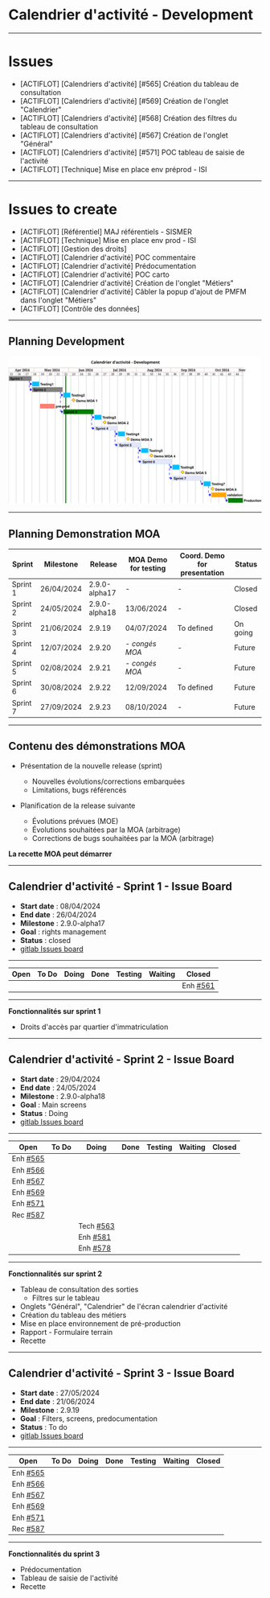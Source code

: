 # Calendrier d'activité - Development

---

# Issues

- [ACTIFLOT] [Calendriers d'activité] [#565] Création du tableau de consultation
- [ACTIFLOT] [Calendriers d'activité] [#569] Création de l'onglet "Calendrier"
- [ACTIFLOT] [Calendriers d'activité] [#568] Création des filtres du tableau de consultation
- [ACTIFLOT] [Calendriers d'activité] [#567] Création de l'onglet "Général"
- [ACTIFLOT] [Calendriers d'activité] [#571] POC tableau de saisie de l'activité
- [ACTIFLOT] [Technique] Mise en place env préprod - ISI

---

# Issues to create
- [ACTIFLOT] [Référentiel] MAJ référentiels - SISMER
- [ACTIFLOT] [Technique] Mise en place env prod - ISI
- [ACTIFLOT] [Gestion des droits]
- [ACTIFLOT] [Calendrier d'activité] POC commentaire
- [ACTIFLOT] [Calendrier d'activité] Prédocumentation
- [ACTIFLOT] [Calendrier d'activité] POC carto
- [ACTIFLOT] [Calendrier d'activité] Création de l'onglet "Métiers"
- [ACTIFLOT] [Calendrier d'activité] Câbler la popup d'ajout de PMFM dans l'onglet "Métiers"
- [ACTIFLOT] [Contrôle des données]

---

## Planning Development

![ui-calendrier-planning](/projects/activity-calendar/not/images/refonte-activity-calendar-planning-sprints.svg)<!-- .element: style="width: 75%" -->

---

## Planning Demonstration MOA

| **Sprint** | **Milestone** | **Release**   | **MOA Demo for testing** | **Coord. Demo for presentation** | **Status** |
|------------|---------------|---------------|--------------------------|----------------------------------|------------|
| Sprint 1   | 26/04/2024    | 2.9.0-alpha17 | -                        | -                                | Closed     |
| Sprint 2   | 24/05/2024    | 2.9.0-alpha18 | 13/06/2024               | -                                | Closed     |
| Sprint 3   | 21/06/2024    | 2.9.19        | 04/07/2024               | To defined                       | On going   |
| Sprint 4   | 12/07/2024    | 2.9.20        | - _congés MOA_           | -                                | Future     |
| Sprint 5   | 02/08/2024    | 2.9.21        | - _congés MOA_           | -                                | Future     |
| Sprint 6   | 30/08/2024    | 2.9.22        | 12/09/2024               | To defined                       | Future     |
| Sprint 7   | 27/09/2024    | 2.9.23        | 08/10/2024               | -                                | Future     |
<!-- .element: class="font-size-extra-small" -->

---

## Contenu des démonstrations MOA

- Présentation de la nouvelle release (sprint)
  * Nouvelles évolutions/corrections embarquées
  * Limitations, bugs référencés 

- Planification de la release suivante
  * Évolutions prévues (MOE)
  * Évolutions souhaitées par la MOA (arbitrage)
  * Corrections de bugs souhaitées par la MOA (arbitrage)

**La recette MOA peut démarrer**

---

## Calendrier d'activité - Sprint 1 - Issue Board

- **Start date** : 08/04/2024
- **End date** : 26/04/2024
- **Milestone** : 2.9.0-alpha17
- **Goal** : rights management
- **Status** : closed
- [gitlab Issues board](https://gitlab.ifremer.fr/sih-public/sumaris/sumaris-app/-/boards/873?milestone_title=2.9.0-alpha17&search=ACTIFLOT)

---

| **Open**                                                                          | **To Do** | **Doing**                                                                         | **Done** | **Testing** | **Waiting** | **Closed** |
|-----------------------------------------------------------------------------------|-----------|-----------------------------------------------------------------------------------|----------|-------------|-------------|------------| 
|  |           |  |          |             |             |    Enh [#561](https://gitlab.ifremer.fr/sih-public/sumaris/sumaris-app/-/issues/561)        | 
<!-- .element: class="font-size-small" -->

---

**Fonctionnalités sur sprint 1**
- Droits d'accès par quartier d'immatriculation

---

## Calendrier d'activité - Sprint 2 - Issue Board

- **Start date** : 29/04/2024
- **End date** : 24/05/2024
- **Milestone** : 2.9.0-alpha18
- **Goal** : Main screens
- **Status** : Doing
- [gitlab Issues board](https://gitlab.ifremer.fr/sih-public/sumaris/sumaris-app/-/boards/873?milestone_title=2.9.0-alpha18&search=ACTIFLOT)

---

| **Open**                                                                            | **To Do** | **Doing**                                                                          | **Done** | **Testing** | **Waiting** | **Closed** |
|-------------------------------------------------------------------------------------|-----------|------------------------------------------------------------------------------------|----------|-------------|-------------|------------| 
| Enh [#565](https://gitlab.ifremer.fr/sih-public/sumaris/sumaris-app/-/issues/565)   |           |                                                                                    |          |             |             |            | 
| Enh [#566](https://gitlab.ifremer.fr/sih-public/sumaris/sumaris-app/-/issues/566)   |           |                                                                                    |          |             |             |            |
| Enh [#567](https://gitlab.ifremer.fr/sih-public/sumaris/sumaris-app/-/issues/567)   |           |                                                                                    |          |             |             |            |
| Enh [#569](https://gitlab.ifremer.fr/sih-public/sumaris/sumaris-app/-/issues/569)   |           |                                                                                    |          |             |             |            |
| Enh [#571](https://gitlab.ifremer.fr/sih-public/sumaris/sumaris-app/-/issues/571)   |           |                                                                                    |          |             |             |            |
| Rec [#587](https://gitlab.ifremer.fr/sih-public/sumaris/sumaris-app/-/issues/587)   |           |                                                                                    |          |             |             |            |             |
|                                                                                     |           | Tech [#563](https://gitlab.ifremer.fr/sih-public/sumaris/sumaris-app/-/issues/563) |          |             |             |            |
|                                                                                     |           | Enh [#581](https://gitlab.ifremer.fr/sih-public/sumaris/sumaris-app/-/issues/581)  |          |             |             |            |
|                                                                                     |           | Enh [#578](https://gitlab.ifremer.fr/sih-public/sumaris/sumaris-app/-/issues/578)  |          |             |             |            |

<!-- .element: class="font-size-small" -->

---

**Fonctionnalités sur sprint 2**
- Tableau de consultation des sorties
  -  Filtres sur le tableau
- Onglets "Général", "Calendrier" de l'écran calendrier d'activité
- Création du tableau des métiers
- Mise en place environnement de pré-production
- Rapport - Formulaire terrain
- Recette 

---

## Calendrier d'activité - Sprint 3 - Issue Board

- **Start date** : 27/05/2024
- **End date** : 21/06/2024
- **Milestone** : 2.9.19
- **Goal** : Filters, screens, predocumentation
- **Status** : To do
- [gitlab Issues board]()
---

| **Open**                                                                            | **To Do** | **Doing**                                                                          | **Done** | **Testing** | **Waiting** | **Closed** |
|-------------------------------------------------------------------------------------|-----------|------------------------------------------------------------------------------------|----------|-------------|-------------|------------| 
| Enh [#565](https://gitlab.ifremer.fr/sih-public/sumaris/sumaris-app/-/issues/565)   |           |                                                                                    |          |             |             |            | 
| Enh [#566](https://gitlab.ifremer.fr/sih-public/sumaris/sumaris-app/-/issues/566)   |           |                                                                                    |          |             |             |            |
| Enh [#567](https://gitlab.ifremer.fr/sih-public/sumaris/sumaris-app/-/issues/567)   |           |                                                                                    |          |             |             |            |
| Enh [#569](https://gitlab.ifremer.fr/sih-public/sumaris/sumaris-app/-/issues/569)   |           |                                                                                    |          |             |             |            |
| Enh [#571](https://gitlab.ifremer.fr/sih-public/sumaris/sumaris-app/-/issues/571)   |           |                                                                                    |          |             |             |            |
| Rec [#587](https://gitlab.ifremer.fr/sih-public/sumaris/sumaris-app/-/issues/587)   |           |                                                                                    |          |             |             |            |             |
<!-- .element: class="font-size-small" -->

---

**Fonctionnalités du sprint 3**
- Prédocumentation
- Tableau de saisie de l'activité
- Recette

